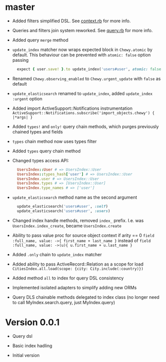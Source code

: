 # master

  * Added filters simplified DSL. See [context.rb](lib/chewy/query/context.rb) for more info.

  * Queries and filters join system reworked. See [query.rb](lib/chewy/query.rb) for more info.

  * Added query `merge` method

  * `update_index` matcher now wraps expected block in `Chewy.atomic` by default.
    This behaviour can be prevented with `atomic: false` option passing

    ```ruby
      expect { user.save! }.to update_index('users#user', atomic: false)
    ```

  * Renamed `Chewy.observing_enabled` to `Chewy.urgent_update` with `false` as default

  * `update_elasticsearch` renamed to `update_index`, added `update_index`
    `:urgent` option

  * Added import ActiveSupport::Notifications instrumentation
    `ActiveSupport::Notifications.subscribe('import_objects.chewy') { |*args| }`

  * Added `types!` and `only!` query chain methods, which purges previously
    chained types and fields

  * `types` chain method now uses types filter

  * Added `types` query chain method

  * Changed types access API:

    ```ruby
      UsersIndex::User # => UsersIndex::User
      UsersIndex::types_hash['user'] # => UsersIndex::User
      UsersIndex.user # => UsersIndex::User
      UsersIndex.types # => [UsersIndex::User]
      UsersIndex.type_names # => ['user']
    ```

  * `update_elasticsearch` method name as the second argument

    ```ruby
      update_elasticsearch('users#user', :self)
      update_elasticsearch('users#user', :users)
    ```

  * Changed index handle methods, removed `index_` prefix. I.e. was
    `UsersIndex.index_create`, became `UsersIndex.create`

  * Ability to pass value proc for source object context if arity == 0
    `field :full_name, value: ->{ first_name + last_name }` instead of
    `field :full_name, value: ->(u){ u.first_name + u.last_name }`

  * Added `.only` chain to `update_index` matcher

  * Added ability to pass ActiveRecord::Relation as a scope for load
    `CitiesIndex.all.load(scope: {city: City.include(:country)})`

  * Added method `all` to index for query DSL consistency

  * Implemented isolated adapters to simplify adding new ORMs

  * Query DLS chainable methods delegated to index class
    (no longer need to call MyIndex.search.query, just MyIndex.query)

# Version 0.0.1

  * Query dsl

  * Basic index hadling

  * Initial version

